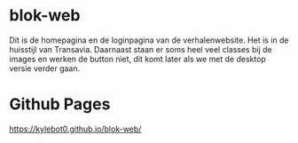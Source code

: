 # blok-web
Dit is de homepagina en de loginpagina van de verhalenwebsite. Het is in de huisstijl van Transavia. Daarnaast staan er soms heel veel classes bij de images en werken de button niet, dit komt later als we met de desktop versie verder gaan.

# Github Pages
https://kylebot0.github.io/blok-web/
